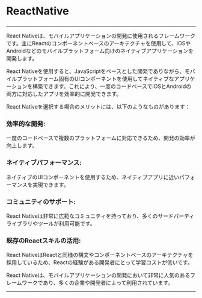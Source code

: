 # ReactNative
### 
---


React Nativeは、モバイルアプリケーションの開発に使用されるフレームワークです。主にReactのコンポーネントベースのアーキテクチャを使用して、iOSやAndroidなどのモバイルプラットフォーム向けのネイティブアプリケーションを開発します。

React Nativeを使用すると、JavaScriptをベースとした開発でありながら、モバイルプラットフォーム固有のUIコンポーネントを使用してネイティブなアプリケーションを構築できます。これにより、一度のコードベースでiOSとAndroidの両方に対応したアプリを効率的に開発できます。

React Nativeを選択する場合のメリットには、以下のようなものがあります：

### 効率的な開発: 
一度のコードベースで複数のプラットフォームに対応できるため、開発の効率が向上します。
### ネイティブパフォーマンス: 
ネイティブのUIコンポーネントを使用するため、ネイティブアプリに近いパフォーマンスを実現できます。
### コミュニティのサポート: 
React Nativeは非常に広範なコミュニティを持っており、多くのサードパーティライブラリやツールが利用可能です。
### 既存のReactスキルの活用: 
React NativeはReactと同様の構文やコンポーネントベースのアーキテクチャを採用しているため、Reactの経験がある開発者にとって学習コストが低いです。

React Nativeは、モバイルアプリケーションの開発において非常に人気のあるフレームワークであり、多くの企業や開発者によって利用されています。

---

